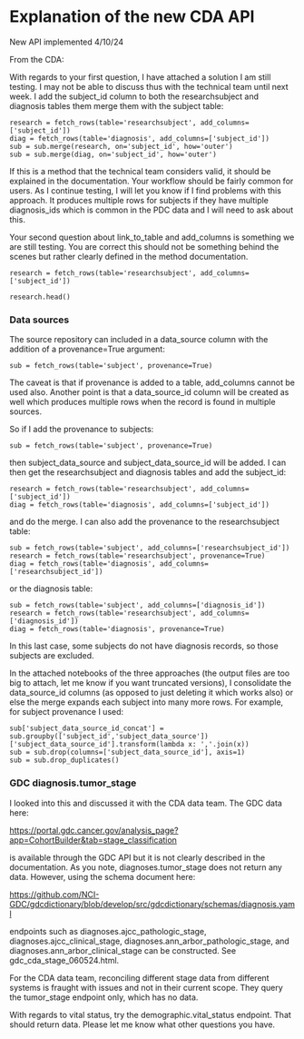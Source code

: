 # Explanation of the new CDA API
New API implemented 4/10/24

From the CDA:

With regards to your first question, I have attached a solution I am still testing. I may not be able to discuss thus with the technical team until next week. I add the subject_id column to both the researchsubject and diagnosis tables them merge them with the subject table:
 
    research = fetch_rows(table='researchsubject', add_columns=['subject_id'])
    diag = fetch_rows(table='diagnosis', add_columns=['subject_id'])
    sub = sub.merge(research, on='subject_id', how='outer')
    sub = sub.merge(diag, on='subject_id', how='outer')
 
If this is a method that the technical team considers valid, it should be explained in the documentation. Your workflow should be fairly common for users. As I continue testing, I will let you know if I find problems with this approach. It produces multiple rows for subjects if they have multiple diagnosis_ids which is common in the PDC data and I will need to ask about this.
 
Your second question about link_to_table and add_columns is something we are still testing. You are correct this should not be something behind the scenes but rather clearly defined in the method documentation.

    research = fetch_rows(table='researchsubject', add_columns=['subject_id'])

    research.head()

### Data sources

The source repository can included in a data_source column with the addition of a provenance=True argument:
 
    sub = fetch_rows(table='subject', provenance=True)
 
The caveat is that if provenance is added to a table, add_columns cannot be used also. Another point is that a data_source_id column will be created as well which produces multiple rows when the record is found in multiple sources.
 
So if I add the provenance to subjects:
 
    sub = fetch_rows(table='subject', provenance=True)
 
then subject_data_source and subject_data_source_id will be added. I can then get the researchsubject and diagnosis tables and add the subject_id:
 
    research = fetch_rows(table='researchsubject', add_columns=['subject_id'])
    diag = fetch_rows(table='diagnosis', add_columns=['subject_id'])
 
and do the merge. I can also add the provenance to the researchsubject table:
 
    sub = fetch_rows(table='subject', add_columns=['researchsubject_id'])
    research = fetch_rows(table='researchsubject', provenance=True)
    diag = fetch_rows(table='diagnosis', add_columns=['researchsubject_id'])
 
or the diagnosis table:
 
    sub = fetch_rows(table='subject', add_columns=['diagnosis_id'])
    research = fetch_rows(table='researchsubject', add_columns=['diagnosis_id'])
    diag = fetch_rows(table='diagnosis', provenance=True)
 
In this last case, some subjects do not have diagnosis records, so those subjects are excluded.
 
In the attached notebooks of the three approaches (the output files are too big to attach, let me know if you want truncated versions), I consolidate the data_source_id columns (as opposed to just deleting it which works also) or else the merge expands each subject into many more rows. For example, for subject provenance I used:
 
    sub['subject_data_source_id_concat'] = sub.groupby(['subject_id','subject_data_source'])['subject_data_source_id'].transform(lambda x: ','.join(x))
    sub = sub.drop(columns=['subject_data_source_id'], axis=1)
    sub = sub.drop_duplicates()
 
 ### GDC diagnosis.tumor_stage

 I looked into this and discussed it with the CDA data team. The GDC data here:
 
https://portal.gdc.cancer.gov/analysis_page?app=CohortBuilder&tab=stage_classification
 
is available through the GDC API but it is not clearly described in the documentation. As you note, diagnoses.tumor_stage does not return any data. However, using the schema document here:
 
https://github.com/NCI-GDC/gdcdictionary/blob/develop/src/gdcdictionary/schemas/diagnosis.yaml
 
endpoints such as diagnoses.ajcc_pathologic_stage, diagnoses.ajcc_clinical_stage, diagnoses.ann_arbor_pathologic_stage, and diagnoses.ann_arbor_clinical_stage can be constructed. See gdc_cda_stage_060524.html.
 
For the CDA data team, reconciling different stage data from different systems is fraught with issues and not in their current scope. They query the tumor_stage endpoint only, which has no data.
 
With regards to vital status, try the demographic.vital_status endpoint. That should return data. Please let me know what other questions you have.